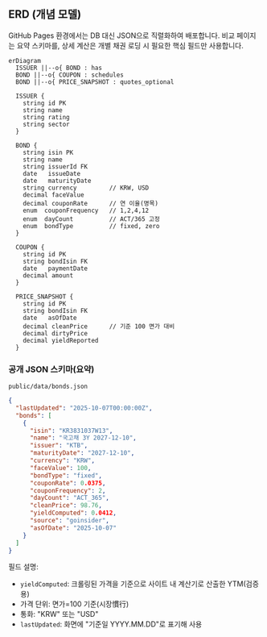 ## ERD (개념 모델)

GitHub Pages 환경에서는 DB 대신 JSON으로 직렬화하여 배포합니다. 비교 페이지는 요약 스키마를, 상세 계산은 개별 채권 로딩 시 필요한 핵심 필드만 사용합니다.

```mermaid
erDiagram
  ISSUER ||--o{ BOND : has
  BOND ||--o{ COUPON : schedules
  BOND ||--o{ PRICE_SNAPSHOT : quotes_optional

  ISSUER {
    string id PK
    string name
    string rating
    string sector
  }

  BOND {
    string isin PK
    string name
    string issuerId FK
    date   issueDate
    date   maturityDate
    string currency         // KRW, USD
    decimal faceValue
    decimal couponRate      // 연 이율(명목)
    enum  couponFrequency   // 1,2,4,12
    enum  dayCount          // ACT/365 고정
    enum  bondType          // fixed, zero
  }

  COUPON {
    string id PK
    string bondIsin FK
    date   paymentDate
    decimal amount
  }

  PRICE_SNAPSHOT {
    string id PK
    string bondIsin FK
    date   asOfDate
    decimal cleanPrice      // 기준 100 면가 대비
    decimal dirtyPrice
    decimal yieldReported
  }
```

### 공개 JSON 스키마(요약)
`public/data/bonds.json`
```json
{
  "lastUpdated": "2025-10-07T00:00:00Z",
  "bonds": [
    {
      "isin": "KR3831037W13",
      "name": "국고채 3Y 2027-12-10",
      "issuer": "KTB",
      "maturityDate": "2027-12-10",
      "currency": "KRW",
      "faceValue": 100,
      "bondType": "fixed",
      "couponRate": 0.0375,
      "couponFrequency": 2,
      "dayCount": "ACT_365",
      "cleanPrice": 98.76,
      "yieldComputed": 0.0412,
      "source": "goinsider",
      "asOfDate": "2025-10-07"
    }
  ]
}
```

필드 설명:
- `yieldComputed`: 크롤링된 가격을 기준으로 사이트 내 계산기로 산출한 YTM(검증용)
- 가격 단위: 면가=100 기준(시장慣行)
- 통화: "KRW" 또는 "USD"
- `lastUpdated`: 화면에 "기준일 YYYY.MM.DD"로 표기해 사용